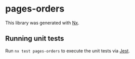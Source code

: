 # pages-orders

This library was generated with [Nx](https://nx.dev).

## Running unit tests

Run `nx test pages-orders` to execute the unit tests via [Jest](https://jestjs.io).
